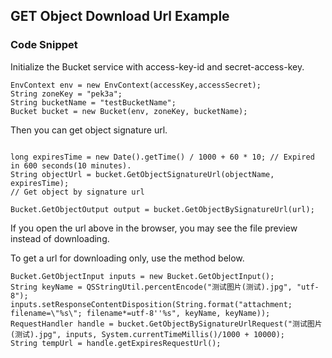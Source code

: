 ## GET Object Download Url Example



### Code Snippet

Initialize the Bucket service with access-key-id and secret-access-key.

```
EnvContext env = new EnvContext(accessKey,accessSecret);
String zoneKey = "pek3a";
String bucketName = "testBucketName";
Bucket bucket = new Bucket(env, zoneKey, bucketName);

```

Then you can get  object signature url.


```

long expiresTime = new Date().getTime() / 1000 + 60 * 10; // Expired in 600 seconds(10 minutes).
String objectUrl = bucket.GetObjectSignatureUrl(objectName, expiresTime);
// Get object by signature url

Bucket.GetObjectOutput output = bucket.GetObjectBySignatureUrl(url);

```

If you open the url above in the browser, you may see the file preview instead of downloading.

To get a url for downloading only, use the method below.

```
Bucket.GetObjectInput inputs = new Bucket.GetObjectInput();
String keyName = QSStringUtil.percentEncode("测试图片(测试).jpg", "utf-8");
inputs.setResponseContentDisposition(String.format("attachment; filename=\"%s\"; filename*=utf-8''%s", keyName, keyName));
RequestHandler handle = bucket.GetObjectBySignatureUrlRequest("测试图片(测试).jpg", inputs, System.currentTimeMillis()/1000 + 10000);
String tempUrl = handle.getExpiresRequestUrl();

```
